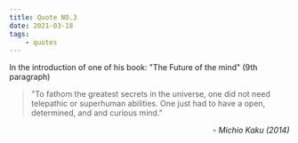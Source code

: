 ```yaml
---
title: Quote NO.3
date: 2021-03-18
tags:
	- quotes
---
```


In the introduction of one of his book: "The Future of the mind" (9th paragraph)

> "To fathom the greatest secrets in the universe, one did not need telepathic or superhuman abilities. One just had to have a open, determined, and and curious mind."

<div style="text-align: right"> <i>- Michio Kaku (2014)</i> </div>
